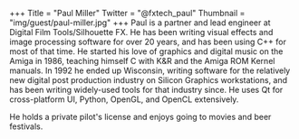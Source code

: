 +++
Title = "Paul Miller"
Twitter = "@fxtech_paul"
Thumbnail = "img/guest/paul-miller.jpg"
+++
Paul is a partner and lead engineer at Digital Film Tools/Silhouette FX. He has been writing visual effects and image processing software for over 20 years, and has been using C++ for most of that time. He started his love of graphics and digital music on the Amiga in 1986, teaching himself C with K&R and the Amiga ROM Kernel manuals. In 1992 he ended up Wisconsin, writing software for the relatively new digital post production industry on Silicon Graphics workstations, and has been writing widely-used tools for that industry since. He uses Qt for cross-platform UI, Python, OpenGL, and OpenCL extensively.

He holds a private pilot's license and enjoys going to movies and beer festivals.